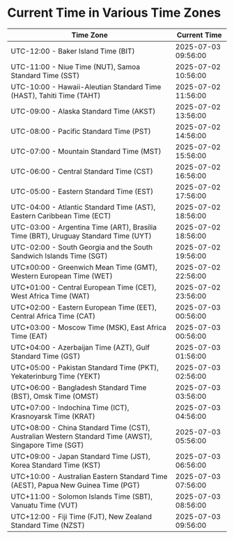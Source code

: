 # Current Time in Various Time Zones

| Time Zone | Current Time |
|-----------|--------------|
| UTC-12:00 - Baker Island Time (BIT) | 2025-07-03 09:56:00 |
| UTC-11:00 - Niue Time (NUT), Samoa Standard Time (SST) | 2025-07-02 10:56:00 |
| UTC-10:00 - Hawaii-Aleutian Standard Time (HAST), Tahiti Time (TAHT) | 2025-07-02 11:56:00 |
| UTC-09:00 - Alaska Standard Time (AKST) | 2025-07-02 13:56:00 |
| UTC-08:00 - Pacific Standard Time (PST) | 2025-07-02 14:56:00 |
| UTC-07:00 - Mountain Standard Time (MST) | 2025-07-02 15:56:00 |
| UTC-06:00 - Central Standard Time (CST) | 2025-07-02 16:56:00 |
| UTC-05:00 - Eastern Standard Time (EST) | 2025-07-02 17:56:00 |
| UTC-04:00 - Atlantic Standard Time (AST), Eastern Caribbean Time (ECT) | 2025-07-02 18:56:00 |
| UTC-03:00 - Argentina Time (ART), Brasília Time (BRT), Uruguay Standard Time (UYT) | 2025-07-02 18:56:00 |
| UTC-02:00 - South Georgia and the South Sandwich Islands Time (SGT) | 2025-07-02 19:56:00 |
| UTC±00:00 - Greenwich Mean Time (GMT), Western European Time (WET) | 2025-07-02 22:56:00 |
| UTC+01:00 - Central European Time (CET), West Africa Time (WAT) | 2025-07-02 23:56:00 |
| UTC+02:00 - Eastern European Time (EET), Central Africa Time (CAT) | 2025-07-03 00:56:00 |
| UTC+03:00 - Moscow Time (MSK), East Africa Time (EAT) | 2025-07-03 00:56:00 |
| UTC+04:00 - Azerbaijan Time (AZT), Gulf Standard Time (GST) | 2025-07-03 01:56:00 |
| UTC+05:00 - Pakistan Standard Time (PKT), Yekaterinburg Time (YEKT) | 2025-07-03 02:56:00 |
| UTC+06:00 - Bangladesh Standard Time (BST), Omsk Time (OMST) | 2025-07-03 03:56:00 |
| UTC+07:00 - Indochina Time (ICT), Krasnoyarsk Time (KRAT) | 2025-07-03 04:56:00 |
| UTC+08:00 - China Standard Time (CST), Australian Western Standard Time (AWST), Singapore Time (SGT) | 2025-07-03 05:56:00 |
| UTC+09:00 - Japan Standard Time (JST), Korea Standard Time (KST) | 2025-07-03 06:56:00 |
| UTC+10:00 - Australian Eastern Standard Time (AEST), Papua New Guinea Time (PGT) | 2025-07-03 07:56:00 |
| UTC+11:00 - Solomon Islands Time (SBT), Vanuatu Time (VUT) | 2025-07-03 08:56:00 |
| UTC+12:00 - Fiji Time (FJT), New Zealand Standard Time (NZST) | 2025-07-03 09:56:00 |
